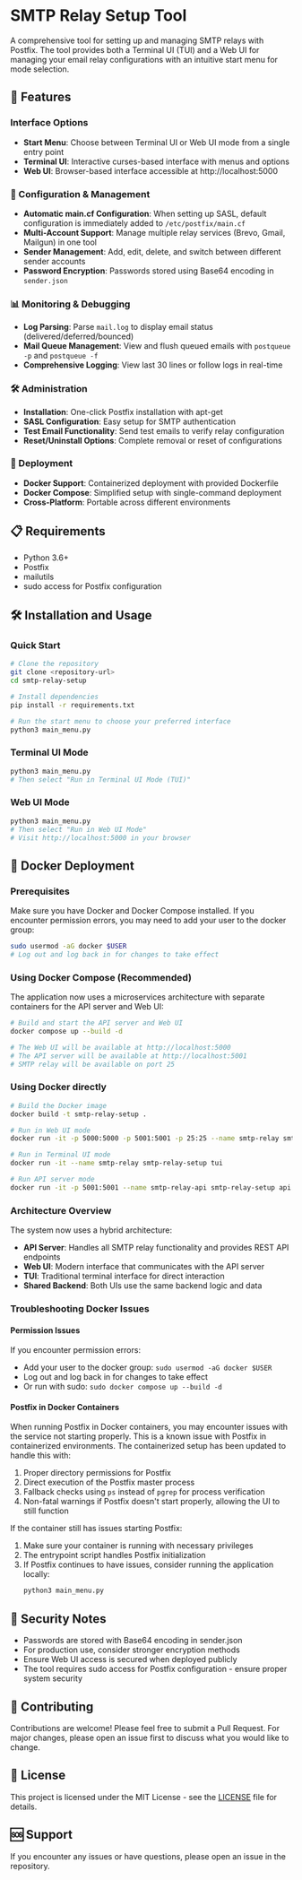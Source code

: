 # SMTP Relay Setup Tool

A comprehensive tool for setting up and managing SMTP relays with Postfix. The tool provides both a Terminal UI (TUI) and a Web UI for managing your email relay configurations with an intuitive start menu for mode selection.

## 🚀 Features

### Interface Options
- **Start Menu**: Choose between Terminal UI or Web UI mode from a single entry point
- **Terminal UI**: Interactive curses-based interface with menus and options
- **Web UI**: Browser-based interface accessible at http://localhost:5000

### 🔧 Configuration & Management
- **Automatic main.cf Configuration**: When setting up SASL, default configuration is immediately added to `/etc/postfix/main.cf`
- **Multi-Account Support**: Manage multiple relay services (Brevo, Gmail, Mailgun) in one tool
- **Sender Management**: Add, edit, delete, and switch between different sender accounts
- **Password Encryption**: Passwords stored using Base64 encoding in `sender.json`

### 📊 Monitoring & Debugging
- **Log Parsing**: Parse `mail.log` to display email status (delivered/deferred/bounced)
- **Mail Queue Management**: View and flush queued emails with `postqueue -p` and `postqueue -f`
- **Comprehensive Logging**: View last 30 lines or follow logs in real-time

### 🛠️ Administration
- **Installation**: One-click Postfix installation with apt-get
- **SASL Configuration**: Easy setup for SMTP authentication
- **Test Email Functionality**: Send test emails to verify relay configuration
- **Reset/Uninstall Options**: Complete removal or reset of configurations

### 🐳 Deployment
- **Docker Support**: Containerized deployment with provided Dockerfile
- **Docker Compose**: Simplified setup with single-command deployment
- **Cross-Platform**: Portable across different environments

## 📋 Requirements

- Python 3.6+
- Postfix
- mailutils
- sudo access for Postfix configuration

## 🛠️ Installation and Usage

### Quick Start
```bash
# Clone the repository
git clone <repository-url>
cd smtp-relay-setup

# Install dependencies
pip install -r requirements.txt

# Run the start menu to choose your preferred interface
python3 main_menu.py
```

### Terminal UI Mode
```bash
python3 main_menu.py
# Then select "Run in Terminal UI Mode (TUI)"
```

### Web UI Mode
```bash
python3 main_menu.py
# Then select "Run in Web UI Mode"
# Visit http://localhost:5000 in your browser
```

## 🐳 Docker Deployment

### Prerequisites
Make sure you have Docker and Docker Compose installed. If you encounter permission errors, you may need to add your user to the docker group:
```bash
sudo usermod -aG docker $USER
# Log out and log back in for changes to take effect
```

### Using Docker Compose (Recommended)
The application now uses a microservices architecture with separate containers for the API server and Web UI:
```bash
# Build and start the API server and Web UI
docker compose up --build -d

# The Web UI will be available at http://localhost:5000
# The API server will be available at http://localhost:5001
# SMTP relay will be available on port 25
```

### Using Docker directly
```bash
# Build the Docker image
docker build -t smtp-relay-setup .

# Run in Web UI mode
docker run -it -p 5000:5000 -p 5001:5001 -p 25:25 --name smtp-relay smtp-relay-setup web

# Run in Terminal UI mode
docker run -it --name smtp-relay smtp-relay-setup tui

# Run API server mode
docker run -it -p 5001:5001 --name smtp-relay-api smtp-relay-setup api
```

### Architecture Overview
The system now uses a hybrid architecture:
- **API Server**: Handles all SMTP relay functionality and provides REST API endpoints
- **Web UI**: Modern interface that communicates with the API server
- **TUI**: Traditional terminal interface for direct interaction
- **Shared Backend**: Both UIs use the same backend logic and data

### Troubleshooting Docker Issues

#### Permission Issues
If you encounter permission errors:
- Add your user to the docker group: `sudo usermod -aG docker $USER`
- Log out and log back in for changes to take effect
- Or run with sudo: `sudo docker compose up --build -d`

#### Postfix in Docker Containers
When running Postfix in Docker containers, you may encounter issues with the service not starting properly. This is a known issue with Postfix in containerized environments. The containerized setup has been updated to handle this with:

1. Proper directory permissions for Postfix
2. Direct execution of the Postfix master process
3. Fallback checks using `ps` instead of `pgrep` for process verification
4. Non-fatal warnings if Postfix doesn't start properly, allowing the UI to still function

If the container still has issues starting Postfix:
1. Make sure your container is running with necessary privileges
2. The entrypoint script handles Postfix initialization
3. If Postfix continues to have issues, consider running the application locally:
   ```bash
   python3 main_menu.py
   ```

## 🔐 Security Notes

- Passwords are stored with Base64 encoding in sender.json
- For production use, consider stronger encryption methods
- Ensure Web UI access is secured when deployed publicly
- The tool requires sudo access for Postfix configuration - ensure proper system security

## 🤝 Contributing

Contributions are welcome! Please feel free to submit a Pull Request. For major changes, please open an issue first to discuss what you would like to change.

## 📄 License

This project is licensed under the MIT License - see the [LICENSE](LICENSE) file for details.

## 🆘 Support

If you encounter any issues or have questions, please open an issue in the repository.